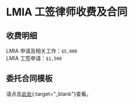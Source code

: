 # LMIA 工签律师收费及合同

## 收费明细

LMIA 申请及相关工作：`$5,000`<br>
LMIA 工签申请：`$1,500`

## 委托合同模板

请点击[此处](https://docs.google.com/document/d/1AOvlDwIjSyHfauM-pBHOsTrQL8NA_EI5/edit?usp=sharing&ouid=104966965464336911050&rtpof=true&sd=true){:target="\_blank"}查看。
